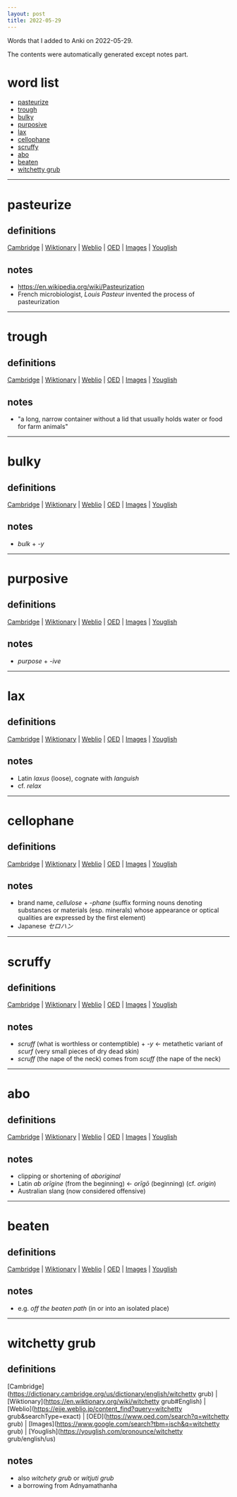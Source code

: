 ```yaml
---
layout: post
title: 2022-05-29
---
```


Words that I added to Anki on 2022-05-29.

The contents were automatically generated except notes part.
# word list
- [pasteurize](#pasteurize)
- [trough](#trough)
- [bulky](#bulky)
- [purposive](#purposive)
- [lax](#lax)
- [cellophane](#cellophane)
- [scruffy](#scruffy)
- [abo](#abo)
- [beaten](#beaten)
- [witchetty grub](#witchetty-grub)

---

# pasteurize
## definitions
[Cambridge](https://dictionary.cambridge.org/us/dictionary/english/pasteurize)
|
[Wiktionary](https://en.wiktionary.org/wiki/pasteurize#English)
|
[Weblio](https://ejje.weblio.jp/content_find?query=pasteurize&searchType=exact)
|
[OED](https://www.oed.com/search?q=pasteurize)
|
[Images](https://www.google.com/search?tbm=isch&q=pasteurize)
|
[Youglish](https://youglish.com/pronounce/pasteurize/english/us)

## notes
- <https://en.wikipedia.org/wiki/Pasteurization>
- French microbiologist, *Louis Pasteur* invented the process of pasteurization

---

# trough
## definitions
[Cambridge](https://dictionary.cambridge.org/us/dictionary/english/trough)
|
[Wiktionary](https://en.wiktionary.org/wiki/trough#English)
|
[Weblio](https://ejje.weblio.jp/content_find?query=trough&searchType=exact)
|
[OED](https://www.oed.com/search?q=trough)
|
[Images](https://www.google.com/search?tbm=isch&q=trough)
|
[Youglish](https://youglish.com/pronounce/trough/english/us)

## notes
- "a long, narrow container without a lid that usually holds water or food for farm animals"

---

# bulky
## definitions
[Cambridge](https://dictionary.cambridge.org/us/dictionary/english/bulky)
|
[Wiktionary](https://en.wiktionary.org/wiki/bulky#English)
|
[Weblio](https://ejje.weblio.jp/content_find?query=bulky&searchType=exact)
|
[OED](https://www.oed.com/search?q=bulky)
|
[Images](https://www.google.com/search?tbm=isch&q=bulky)
|
[Youglish](https://youglish.com/pronounce/bulky/english/us)

## notes
- *bulk* + *-y*

---

# purposive
## definitions
[Cambridge](https://dictionary.cambridge.org/us/dictionary/english/purposive)
|
[Wiktionary](https://en.wiktionary.org/wiki/purposive#English)
|
[Weblio](https://ejje.weblio.jp/content_find?query=purposive&searchType=exact)
|
[OED](https://www.oed.com/search?q=purposive)
|
[Images](https://www.google.com/search?tbm=isch&q=purposive)
|
[Youglish](https://youglish.com/pronounce/purposive/english/us)

## notes
- *purpose* + *-ive*

---

# lax
## definitions
[Cambridge](https://dictionary.cambridge.org/us/dictionary/english/lax)
|
[Wiktionary](https://en.wiktionary.org/wiki/lax#English)
|
[Weblio](https://ejje.weblio.jp/content_find?query=lax&searchType=exact)
|
[OED](https://www.oed.com/search?q=lax)
|
[Images](https://www.google.com/search?tbm=isch&q=lax)
|
[Youglish](https://youglish.com/pronounce/lax/english/us)

## notes
- Latin *laxus* (loose), cognate with *languish*
- cf. *relax*

---

# cellophane
## definitions
[Cambridge](https://dictionary.cambridge.org/us/dictionary/english/cellophane)
|
[Wiktionary](https://en.wiktionary.org/wiki/cellophane#English)
|
[Weblio](https://ejje.weblio.jp/content_find?query=cellophane&searchType=exact)
|
[OED](https://www.oed.com/search?q=cellophane)
|
[Images](https://www.google.com/search?tbm=isch&q=cellophane)
|
[Youglish](https://youglish.com/pronounce/cellophane/english/us)

## notes
- brand name, *cellulose* + *-phane* (suffix forming nouns denoting substances or materials (esp. minerals) whose appearance or optical qualities are expressed by the first element)
- Japanese *セロハン*

---

# scruffy
## definitions
[Cambridge](https://dictionary.cambridge.org/us/dictionary/english/scruffy)
|
[Wiktionary](https://en.wiktionary.org/wiki/scruffy#English)
|
[Weblio](https://ejje.weblio.jp/content_find?query=scruffy&searchType=exact)
|
[OED](https://www.oed.com/search?q=scruffy)
|
[Images](https://www.google.com/search?tbm=isch&q=scruffy)
|
[Youglish](https://youglish.com/pronounce/scruffy/english/us)

## notes
- *scruff* (what is worthless or contemptible) + *-y* <- metathetic variant of *scurf* (very small pieces of dry dead skin)
- *scruff* (the nape of the neck) comes from *scuff* (the nape of the neck)

---

# abo
## definitions
[Cambridge](https://dictionary.cambridge.org/us/dictionary/english/abo)
|
[Wiktionary](https://en.wiktionary.org/wiki/abo#English)
|
[Weblio](https://ejje.weblio.jp/content_find?query=abo&searchType=exact)
|
[OED](https://www.oed.com/search?q=abo)
|
[Images](https://www.google.com/search?tbm=isch&q=abo)
|
[Youglish](https://youglish.com/pronounce/abo/english/us)

## notes
- clipping or shortening of *aboriginal*
- Latin *ab orīgine* (from the beginning) <- *orīgō* (beginning) (cf. *origin*)
- Australian slang (now considered offensive)

---

# beaten
## definitions
[Cambridge](https://dictionary.cambridge.org/us/dictionary/english/beaten)
|
[Wiktionary](https://en.wiktionary.org/wiki/beaten#English)
|
[Weblio](https://ejje.weblio.jp/content_find?query=beaten&searchType=exact)
|
[OED](https://www.oed.com/search?q=beaten)
|
[Images](https://www.google.com/search?tbm=isch&q=beaten)
|
[Youglish](https://youglish.com/pronounce/beaten/english/us)

## notes
- e.g. *off the beaten path* (in or into an isolated place)

---

# witchetty grub
## definitions
[Cambridge](https://dictionary.cambridge.org/us/dictionary/english/witchetty grub)
|
[Wiktionary](https://en.wiktionary.org/wiki/witchetty grub#English)
|
[Weblio](https://ejje.weblio.jp/content_find?query=witchetty grub&searchType=exact)
|
[OED](https://www.oed.com/search?q=witchetty grub)
|
[Images](https://www.google.com/search?tbm=isch&q=witchetty grub)
|
[Youglish](https://youglish.com/pronounce/witchetty grub/english/us)

## notes
- also *witchety grub* or *witjuti grub*
- a borrowing from Adnyamathanha

